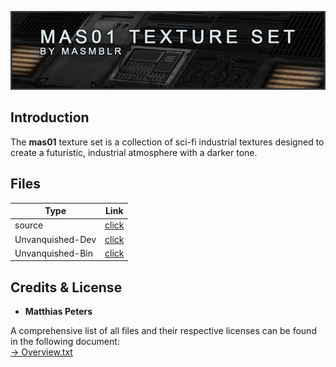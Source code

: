![preview](docs/images/header.jpg)

## Introduction
The **mas01** texture set is a collection of sci-fi industrial textures designed to create a futuristic, industrial atmosphere with a darker tone.

## Files
| Type | Link |
|----------|-------|
| source| [click](https://github.com/Masmblr/mas01-Texture-Set/tree/main/mas01-texture-set_src/) |
| Unvanquished-Dev | [click](https://github.com/Masmblr/mas01-Texture-Set/tree/game-unvanquished)|
| Unvanquished-Bin | [click](https://github.com/Masmblr/mas01-Texture-Set/releases/)|


## Credits & License
- **Matthias Peters**

A comprehensive list of all files and their respective licenses can be found in the following document: </br>
[→ Overview.txt](./docs/copyright/Overview.txt)
